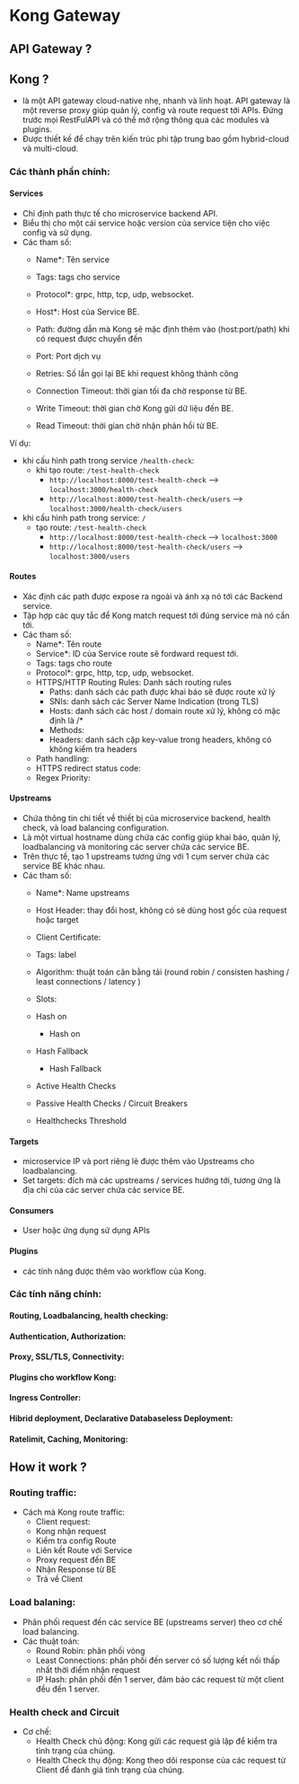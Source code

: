 # Kong Gateway


## API Gateway ?


## Kong ?
- là một API gateway cloud-native nhẹ, nhanh và linh hoạt. API gateway là một reverse proxy giúp quản lý, config và route request tới APIs. Đứng trước mọi RestFulAPI và có thể mở rộng thông qua các modules và plugins. 
- Được thiết kế để chạy trên kiến trúc phi tập trung bao gồm hybrid-cloud và multi-cloud.


### Các thành phần chính:
#### Services
- Chỉ định path thực tế cho microservice backend API.
- Biểu thị cho một cái service hoặc version của service tiện cho việc config và sử dụng.
- Các tham số:
    - Name*: Tên service
    - Tags: tags cho service

    - Protocol*: grpc, http, tcp, udp, websocket.
    - Host*: Host của Service BE.
    - Path: đường dẫn mà Kong sẽ mặc định thêm vào (host:port/path) khi có request được chuyển đến
    - Port: Port dịch vụ
    - Retries: Số lần gọi lại BE khi request không thành công
    - Connection Timeout: thời gian tối đa chờ response từ BE.
    - Write Timeout: thời gian chờ Kong gửi dữ liệu đến BE.
    - Read Timeout: thời gian chờ nhận phản hồi từ BE.


Ví dụ:
- khi cấu hình path trong service ```/health-check```:
    - khi tạo route: ```/test-health-check``` 
        -  ```http://localhost:8000/test-health-check``` --> ```localhost:3000/health-check```
        - ```http://localhost:8000/test-health-check/users``` --> ```localhost:3000/health-check/users```
- khi cấu hình path trong service: ```/```
    - tạo route: ```/test-health-check```
        - ```http://localhost:8000/test-health-check``` --> ```localhost:3000```
        - ```http://localhost:8000/test-health-check/users``` --> ```localhost:3000/users```


#### Routes
- Xác định các path được expose ra ngoài và ánh xạ nó tới các Backend service.
- Tập hợp các quy tắc để Kong match request tới đúng service mà nó cần tới.
- Các tham số:
    - Name*: Tên route
    - Service*: ID của Service route sẽ fordward request tới.
    - Tags: tags cho route
    - Protocol*: grpc, http, tcp, udp, websocket.
    - HTTPS/HTTP Routing Rules: Danh sách routing rules 
        - Paths: danh sách các path được khai báo sẽ được route xử lý
        - SNIs: danh sách các Server Name Indication (trong TLS)
        - Hosts: danh sách các host / domain route xử lý, không có mặc định là /*
        - Methods: 
        - Headers: danh sách cặp key-value trong headers, không có không kiểm tra headers
    - Path handling:
    - HTTPS redirect status code: 
    - Regex Priority: 

#### Upstreams
- Chứa thông tin chi tiết về thiết bị của microservice backend, health check, và load balancing configuration.
- Là một virtual hostname dùng chứa các config giúp khai báo, quản lý, loadbalancing và monitoring các server chứa các service BE.
- Trên thực tế, tạo 1 upstreams tương ứng với 1 cụm server chứa các service BE khác nhau.
- Các tham số:
    - Name*: Name upstreams
    - Host Header: thay đổi host, không có sẽ dùng host gốc của request hoặc target
    - Client Certificate: 
    - Tags: label
    - Algorithm: thuật toán cân bằng tải (round robin / consisten hashing /  least connections / latency )
    - Slots:
    - Hash on
        - Hash on

    - Hash Fallback
        - Hash Fallback

    - Active Health Checks
    - Passive Health Checks / Circuit Breakers
    - Healthchecks Threshold


#### Targets
- microservice IP và port riêng lẻ được thêm vào Upstreams cho loadbalancing.
- Set targets: đích mà các upstreams / services hướng tới, tương ứng là địa chỉ của các server chứa các service BE. 

#### Consumers
- User hoặc ứng dụng sử dụng APIs

#### Plugins
- các tính năng được thêm vào workflow của Kong.


### Các tính năng chính:
#### Routing, Loadbalancing, health checking:
#### Authentication, Authorization:
#### Proxy, SSL/TLS, Connectivity:
#### Plugins cho workflow Kong:
#### Ingress Controller:
#### Hibrid deployment, Declarative Databaseless Deployment:
#### Ratelimit, Caching, Monitoring:


## How it work ?
### Routing traffic:
- Cách mà Kong route traffic:
    - Client request:
    - Kong nhận request
    - Kiểm tra config Route
    - Liên kết Route với Service
    - Proxy request đến BE
    - Nhận Response từ BE
    - Trả về Client


### Load balaning:
- Phân phối request đến các service BE (upstreams server) theo cơ chế load balancing.
- Các thuật toán: 
    - Round Robin: phân phối vòng
    - Least Connections: phân phối đến server có số lượng kết nối thấp nhất thời điểm nhận request
    - IP Hash: phân phối đến 1 server, đảm bảo các request từ một client đều đến 1 server.

### Health check and Circuit 
- Cơ chế:
    - Health Check chủ động: Kong gửi các request giả lập để kiểm tra tình trạng của chúng.
    - Health Check thụ động: Kong theo dõi response của các request từ Client để đánh giá tình trạng của chúng.

